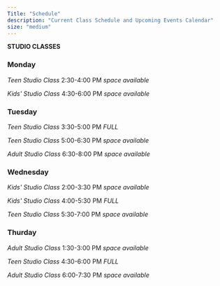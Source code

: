 ```yaml
---
Title: "Schedule"
description: "Current Class Schedule and Upcoming Events Calendar"
size: "medium"
---
```


**STUDIO CLASSES**


### Monday
_Teen Studio Class_
2:30-4:00 PM
*space available*

_Kids' Studio Class_
4:30-6:00 PM
*space available*

### Tuesday
_Teen Studio Class_
3:30-5:00 PM
*FULL*

_Teen Studio Class_
5:00-6:30 PM
*space available*

_Adult Studio Class_
6:30-8:00 PM
*space available*

### Wednesday
_Kids' Studio Class_
2:00-3:30 PM
*space available*

_Kids' Studio Class_
4:00-5:30 PM
*FULL*

_Teen Studio Class_
5:30-7:00 PM
*space available*

### Thurday
_Adult Studio Class_
1:30-3:00 PM
*space available*

_Teen Studio Class_
4:30-6:00 PM
*FULL*

_Adult Studio Class_
6:00-7:30 PM
*space available*

